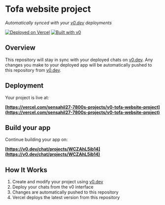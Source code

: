 # Tofa website project

*Automatically synced with your [v0.dev](https://v0.dev) deployments*

[![Deployed on Vercel](https://img.shields.io/badge/Deployed%20on-Vercel-black?style=for-the-badge&logo=vercel)](https://vercel.com/sensahil27-7800s-projects/v0-tofa-website-project)
[![Built with v0](https://img.shields.io/badge/Built%20with-v0.dev-black?style=for-the-badge)](https://v0.dev/chat/projects/WCZAhL5ib14)

## Overview

This repository will stay in sync with your deployed chats on [v0.dev](https://v0.dev).
Any changes you make to your deployed app will be automatically pushed to this repository from [v0.dev](https://v0.dev).

## Deployment

Your project is live at:

**[https://vercel.com/sensahil27-7800s-projects/v0-tofa-website-project](https://vercel.com/sensahil27-7800s-projects/v0-tofa-website-project)**

## Build your app

Continue building your app on:

**[https://v0.dev/chat/projects/WCZAhL5ib14](https://v0.dev/chat/projects/WCZAhL5ib14)**

## How It Works

1. Create and modify your project using [v0.dev](https://v0.dev)
2. Deploy your chats from the v0 interface
3. Changes are automatically pushed to this repository
4. Vercel deploys the latest version from this repository